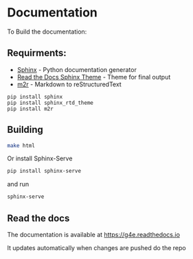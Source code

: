 # Documentation

To Build the documentation:

## Requirments:

- [Sphinx](http://www.sphinx-doc.org/en/master/) - Python documentation generator
- [Read the Docs Sphinx Theme](https://sphinx-rtd-theme.readthedocs.io/en/stable/) - Theme for final output
- [m2r](https://github.com/miyakogi/m2r) - Markdown to reStructuredText


```
pip install sphinx
pip install sphinx_rtd_theme
pip install m2r
```

## Building

```bash
make html
```

Or install Sphinx-Serve
```bash
pip install sphinx-serve
```

and run
```bash
sphinx-serve
```


## Read the docs

The documentation is available at https://g4e.readthedocs.io

It updates automatically when changes are pushed do the repo

